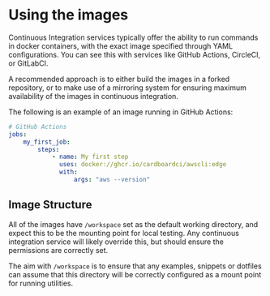 # Using the images

Continuous Integration services typically offer the ability to run commands in docker containers, with the exact image specified through YAML configurations. You can see this with services like GitHub Actions, CircleCI, or GitLabCI.

A recommended approach is to either build the images in a forked repository, or to make use of a mirroring system for ensuring maximum availability of the images in continuous integration.

The following is an example of an image running in GitHub Actions:

```yml
# GitHub Actions
jobs:
    my_first_job:
        steps:
            - name: My first step
              uses: docker://ghcr.io/cardboardci/awscli:edge
              with:
                  args: "aws --version"
```

## Image Structure

All of the images have `/workspace` set as the default working directory, and expect this to be the mounting point for local testing. Any continuous integration service will likely override this, but should ensure the permissions are correctly set.

The aim with `/workspace` is to ensure that any examples, snippets or dotfiles can assume that this directory will be correctly configured as a mount point for running utilities.
